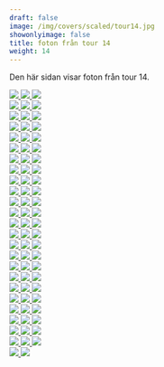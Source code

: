 ```yaml
---  
draft: false  
image: /img/covers/scaled/tour14.jpg  
showonlyimage: false  
title: foton från tour 14  
weight: 14  
---
```


Den här sidan visar foton från tour 14.

<div class="col-md-8"> <div class="row">  
<a href="/img/tour14/scaled/001.JPG" data-toggle="lightbox"         data-gallery="example-gallery" class="col-sm-4">
<img src="/img/tour14/thumbs/001.JPG" class="img-fluid"> </a>  
<a href="/img/tour14/scaled/002.JPG" data-toggle="lightbox"         data-gallery="example-gallery" class="col-sm-4">
<img src="/img/tour14/thumbs/002.JPG" class="img-fluid"> </a>  
<a href="/img/tour14/scaled/003.JPG" data-toggle="lightbox"         data-gallery="example-gallery" class="col-sm-4">
<img src="/img/tour14/thumbs/003.JPG" class="img-fluid"> </a> </div>
<div class="row">  
<a href="/img/tour14/scaled/004.JPG" data-toggle="lightbox"         data-gallery="example-gallery" class="col-sm-4">
<img src="/img/tour14/thumbs/004.JPG" class="img-fluid"> </a>  
<a href="/img/tour14/scaled/005.JPG" data-toggle="lightbox"         data-gallery="example-gallery" class="col-sm-4">
<img src="/img/tour14/thumbs/005.JPG" class="img-fluid"> </a>  
<a href="/img/tour14/scaled/006.JPG" data-toggle="lightbox"         data-gallery="example-gallery" class="col-sm-4">
<img src="/img/tour14/thumbs/006.JPG" class="img-fluid"> </a> </div>
<div class="row">  
<a href="/img/tour14/scaled/007.JPG" data-toggle="lightbox"         data-gallery="example-gallery" class="col-sm-4">
<img src="/img/tour14/thumbs/007.JPG" class="img-fluid"> </a>  
<a href="/img/tour14/scaled/008.JPG" data-toggle="lightbox"         data-gallery="example-gallery" class="col-sm-4">
<img src="/img/tour14/thumbs/008.JPG" class="img-fluid"> </a>  
<a href="/img/tour14/scaled/009.JPG" data-toggle="lightbox"         data-gallery="example-gallery" class="col-sm-4">
<img src="/img/tour14/thumbs/009.JPG" class="img-fluid"> </a> </div>
<div class="row">  
<a href="/img/tour14/scaled/010.JPG" data-toggle="lightbox"         data-gallery="example-gallery" class="col-sm-4">
<img src="/img/tour14/thumbs/010.JPG" class="img-fluid"> </a>  
<a href="/img/tour14/scaled/011.JPG" data-toggle="lightbox"         data-gallery="example-gallery" class="col-sm-4">
<img src="/img/tour14/thumbs/011.JPG" class="img-fluid"> </a>  
<a href="/img/tour14/scaled/012.JPG" data-toggle="lightbox"         data-gallery="example-gallery" class="col-sm-4">
<img src="/img/tour14/thumbs/012.JPG" class="img-fluid"> </a> </div>
<div class="row">  
<a href="/img/tour14/scaled/013.JPG" data-toggle="lightbox"         data-gallery="example-gallery" class="col-sm-4">
<img src="/img/tour14/thumbs/013.JPG" class="img-fluid"> </a>  
<a href="/img/tour14/scaled/014.JPG" data-toggle="lightbox"         data-gallery="example-gallery" class="col-sm-4">
<img src="/img/tour14/thumbs/014.JPG" class="img-fluid"> </a>  
<a href="/img/tour14/scaled/015.JPG" data-toggle="lightbox"         data-gallery="example-gallery" class="col-sm-4">
<img src="/img/tour14/thumbs/015.JPG" class="img-fluid"> </a> </div>
<div class="row">  
<a href="/img/tour14/scaled/016.JPG" data-toggle="lightbox"         data-gallery="example-gallery" class="col-sm-4">
<img src="/img/tour14/thumbs/016.JPG" class="img-fluid"> </a>  
<a href="/img/tour14/scaled/017.JPG" data-toggle="lightbox"         data-gallery="example-gallery" class="col-sm-4">
<img src="/img/tour14/thumbs/017.JPG" class="img-fluid"> </a>  
<a href="/img/tour14/scaled/018.JPG" data-toggle="lightbox"         data-gallery="example-gallery" class="col-sm-4">
<img src="/img/tour14/thumbs/018.JPG" class="img-fluid"> </a> </div>
<div class="row">  
<a href="/img/tour14/scaled/019.JPG" data-toggle="lightbox"         data-gallery="example-gallery" class="col-sm-4">
<img src="/img/tour14/thumbs/019.JPG" class="img-fluid"> </a>  
<a href="/img/tour14/scaled/020.JPG" data-toggle="lightbox"         data-gallery="example-gallery" class="col-sm-4">
<img src="/img/tour14/thumbs/020.JPG" class="img-fluid"> </a>  
<a href="/img/tour14/scaled/021.JPG" data-toggle="lightbox"         data-gallery="example-gallery" class="col-sm-4">
<img src="/img/tour14/thumbs/021.JPG" class="img-fluid"> </a> </div>
<div class="row">  
<a href="/img/tour14/scaled/022.JPG" data-toggle="lightbox"         data-gallery="example-gallery" class="col-sm-4">
<img src="/img/tour14/thumbs/022.JPG" class="img-fluid"> </a>  
<a href="/img/tour14/scaled/023.JPG" data-toggle="lightbox"         data-gallery="example-gallery" class="col-sm-4">
<img src="/img/tour14/thumbs/023.JPG" class="img-fluid"> </a>  
<a href="/img/tour14/scaled/024.JPG" data-toggle="lightbox"         data-gallery="example-gallery" class="col-sm-4">
<img src="/img/tour14/thumbs/024.JPG" class="img-fluid"> </a> </div>
<div class="row">  
<a href="/img/tour14/scaled/025.JPG" data-toggle="lightbox"         data-gallery="example-gallery" class="col-sm-4">
<img src="/img/tour14/thumbs/025.JPG" class="img-fluid"> </a>  
<a href="/img/tour14/scaled/026.JPG" data-toggle="lightbox"         data-gallery="example-gallery" class="col-sm-4">
<img src="/img/tour14/thumbs/026.JPG" class="img-fluid"> </a>  
<a href="/img/tour14/scaled/027.JPG" data-toggle="lightbox"         data-gallery="example-gallery" class="col-sm-4">
<img src="/img/tour14/thumbs/027.JPG" class="img-fluid"> </a> </div>
<div class="row">  
<a href="/img/tour14/scaled/028.JPG" data-toggle="lightbox"         data-gallery="example-gallery" class="col-sm-4">
<img src="/img/tour14/thumbs/028.JPG" class="img-fluid"> </a>  
<a href="/img/tour14/scaled/029.JPG" data-toggle="lightbox"         data-gallery="example-gallery" class="col-sm-4">
<img src="/img/tour14/thumbs/029.JPG" class="img-fluid"> </a>  
<a href="/img/tour14/scaled/030.JPG" data-toggle="lightbox"         data-gallery="example-gallery" class="col-sm-4">
<img src="/img/tour14/thumbs/030.JPG" class="img-fluid"> </a> </div>
<div class="row">  
<a href="/img/tour14/scaled/031.JPG" data-toggle="lightbox"         data-gallery="example-gallery" class="col-sm-4">
<img src="/img/tour14/thumbs/031.JPG" class="img-fluid"> </a>  
<a href="/img/tour14/scaled/032.JPG" data-toggle="lightbox"         data-gallery="example-gallery" class="col-sm-4">
<img src="/img/tour14/thumbs/032.JPG" class="img-fluid"> </a>  
<a href="/img/tour14/scaled/033.JPG" data-toggle="lightbox"         data-gallery="example-gallery" class="col-sm-4">
<img src="/img/tour14/thumbs/033.JPG" class="img-fluid"> </a> </div>
<div class="row">  
<a href="/img/tour14/scaled/034.JPG" data-toggle="lightbox"         data-gallery="example-gallery" class="col-sm-4">
<img src="/img/tour14/thumbs/034.JPG" class="img-fluid"> </a>  
<a href="/img/tour14/scaled/035.JPG" data-toggle="lightbox"         data-gallery="example-gallery" class="col-sm-4">
<img src="/img/tour14/thumbs/035.JPG" class="img-fluid"> </a>  
<a href="/img/tour14/scaled/036.JPG" data-toggle="lightbox"         data-gallery="example-gallery" class="col-sm-4">
<img src="/img/tour14/thumbs/036.JPG" class="img-fluid"> </a> </div>
<div class="row">  
<a href="/img/tour14/scaled/037.JPG" data-toggle="lightbox"         data-gallery="example-gallery" class="col-sm-4">
<img src="/img/tour14/thumbs/037.JPG" class="img-fluid"> </a>  
<a href="/img/tour14/scaled/038.JPG" data-toggle="lightbox"         data-gallery="example-gallery" class="col-sm-4">
<img src="/img/tour14/thumbs/038.JPG" class="img-fluid"> </a>  
<a href="/img/tour14/scaled/039.JPG" data-toggle="lightbox"         data-gallery="example-gallery" class="col-sm-4">
<img src="/img/tour14/thumbs/039.JPG" class="img-fluid"> </a> </div>
<div class="row">  
<a href="/img/tour14/scaled/040.JPG" data-toggle="lightbox"         data-gallery="example-gallery" class="col-sm-4">
<img src="/img/tour14/thumbs/040.JPG" class="img-fluid"> </a>  
<a href="/img/tour14/scaled/041.JPG" data-toggle="lightbox"         data-gallery="example-gallery" class="col-sm-4">
<img src="/img/tour14/thumbs/041.JPG" class="img-fluid"> </a>  
<a href="/img/tour14/scaled/042.JPG" data-toggle="lightbox"         data-gallery="example-gallery" class="col-sm-4">
<img src="/img/tour14/thumbs/042.JPG" class="img-fluid"> </a> </div>
<div class="row">  
<a href="/img/tour14/scaled/043.JPG" data-toggle="lightbox"         data-gallery="example-gallery" class="col-sm-4">
<img src="/img/tour14/thumbs/043.JPG" class="img-fluid"> </a>  
<a href="/img/tour14/scaled/044.JPG" data-toggle="lightbox"         data-gallery="example-gallery" class="col-sm-4">
<img src="/img/tour14/thumbs/044.JPG" class="img-fluid"> </a>  
<a href="/img/tour14/scaled/045.JPG" data-toggle="lightbox"         data-gallery="example-gallery" class="col-sm-4">
<img src="/img/tour14/thumbs/045.JPG" class="img-fluid"> </a> </div>
<div class="row">  
<a href="/img/tour14/scaled/046.JPG" data-toggle="lightbox"         data-gallery="example-gallery" class="col-sm-4">
<img src="/img/tour14/thumbs/046.JPG" class="img-fluid"> </a>  
<a href="/img/tour14/scaled/047.JPG" data-toggle="lightbox"         data-gallery="example-gallery" class="col-sm-4">
<img src="/img/tour14/thumbs/047.JPG" class="img-fluid"> </a>  
<a href="/img/tour14/scaled/048.JPG" data-toggle="lightbox"         data-gallery="example-gallery" class="col-sm-4">
<img src="/img/tour14/thumbs/048.JPG" class="img-fluid"> </a> </div>
<div class="row">  
<a href="/img/tour14/scaled/049.JPG" data-toggle="lightbox"         data-gallery="example-gallery" class="col-sm-4">
<img src="/img/tour14/thumbs/049.JPG" class="img-fluid"> </a>  
<a href="/img/tour14/scaled/050.JPG" data-toggle="lightbox"         data-gallery="example-gallery" class="col-sm-4">
<img src="/img/tour14/thumbs/050.JPG" class="img-fluid"> </a>  
<a href="/img/tour14/scaled/051.JPG" data-toggle="lightbox"         data-gallery="example-gallery" class="col-sm-4">
<img src="/img/tour14/thumbs/051.JPG" class="img-fluid"> </a> </div>
<div class="row">  
<a href="/img/tour14/scaled/052.JPG" data-toggle="lightbox"         data-gallery="example-gallery" class="col-sm-4">
<img src="/img/tour14/thumbs/052.JPG" class="img-fluid"> </a>  
<a href="/img/tour14/scaled/053.JPG" data-toggle="lightbox"         data-gallery="example-gallery" class="col-sm-4">
<img src="/img/tour14/thumbs/053.JPG" class="img-fluid"> </a>  
<a href="/img/tour14/scaled/054.JPG" data-toggle="lightbox"         data-gallery="example-gallery" class="col-sm-4">
<img src="/img/tour14/thumbs/054.JPG" class="img-fluid"> </a> </div>
<div class="row">  
<a href="/img/tour14/scaled/055.JPG" data-toggle="lightbox"         data-gallery="example-gallery" class="col-sm-4">
<img src="/img/tour14/thumbs/055.JPG" class="img-fluid"> </a>  
<a href="/img/tour14/scaled/056.JPG" data-toggle="lightbox"         data-gallery="example-gallery" class="col-sm-4">
<img src="/img/tour14/thumbs/056.JPG" class="img-fluid"> </a>  
<a href="/img/tour14/scaled/057.JPG" data-toggle="lightbox"         data-gallery="example-gallery" class="col-sm-4">
<img src="/img/tour14/thumbs/057.JPG" class="img-fluid"> </a> </div>
<div class="row">  
<a href="/img/tour14/scaled/058.JPG" data-toggle="lightbox"         data-gallery="example-gallery" class="col-sm-4">
<img src="/img/tour14/thumbs/058.JPG" class="img-fluid"> </a>  
<a href="/img/tour14/scaled/059.JPG" data-toggle="lightbox"         data-gallery="example-gallery" class="col-sm-4">
<img src="/img/tour14/thumbs/059.JPG" class="img-fluid"> </a>  
<a href="/img/tour14/scaled/060.JPG" data-toggle="lightbox"         data-gallery="example-gallery" class="col-sm-4">
<img src="/img/tour14/thumbs/060.JPG" class="img-fluid"> </a> </div>
<div class="row">  
<a href="/img/tour14/scaled/061.JPG" data-toggle="lightbox"         data-gallery="example-gallery" class="col-sm-4">
<img src="/img/tour14/thumbs/061.JPG" class="img-fluid"> </a>  
<a href="/img/tour14/scaled/062.JPG" data-toggle="lightbox"         data-gallery="example-gallery" class="col-sm-4">
<img src="/img/tour14/thumbs/062.JPG" class="img-fluid"> </a>  
<a href="/img/tour14/scaled/063.JPG" data-toggle="lightbox"         data-gallery="example-gallery" class="col-sm-4">
<img src="/img/tour14/thumbs/063.JPG" class="img-fluid"> </a> </div>
<div class="row">  
<a href="/img/tour14/scaled/064.JPG" data-toggle="lightbox"         data-gallery="example-gallery" class="col-sm-4">
<img src="/img/tour14/thumbs/064.JPG" class="img-fluid"> </a>  
<a href="/img/tour14/scaled/065.JPG" data-toggle="lightbox"         data-gallery="example-gallery" class="col-sm-4">
<img src="/img/tour14/thumbs/065.JPG" class="img-fluid"> </a>  
<a href="/img/tour14/scaled/066.JPG" data-toggle="lightbox"         data-gallery="example-gallery" class="col-sm-4">
<img src="/img/tour14/thumbs/066.JPG" class="img-fluid"> </a> </div>
<div class="row">  
<a href="/img/tour14/scaled/067.JPG" data-toggle="lightbox"         data-gallery="example-gallery" class="col-sm-4">
<img src="/img/tour14/thumbs/067.JPG" class="img-fluid"> </a>  
<a href="/img/tour14/scaled/068.JPG" data-toggle="lightbox"         data-gallery="example-gallery" class="col-sm-4">
<img src="/img/tour14/thumbs/068.JPG" class="img-fluid"> </a>  
<a href="/img/tour14/scaled/069.JPG" data-toggle="lightbox"         data-gallery="example-gallery" class="col-sm-4">
<img src="/img/tour14/thumbs/069.JPG" class="img-fluid"> </a> </div>
<div class="row">  
<a href="/img/tour14/scaled/070.JPG" data-toggle="lightbox"         data-gallery="example-gallery" class="col-sm-4">
<img src="/img/tour14/thumbs/070.JPG" class="img-fluid"> </a>  
<a href="/img/tour14/scaled/071.JPG" data-toggle="lightbox"         data-gallery="example-gallery" class="col-sm-4">
<img src="/img/tour14/thumbs/071.JPG" class="img-fluid"> </a>  
<a href="/img/tour14/scaled/072.JPG" data-toggle="lightbox"         data-gallery="example-gallery" class="col-sm-4">
<img src="/img/tour14/thumbs/072.JPG" class="img-fluid"> </a> </div>
<div class="row">  
<a href="/img/tour14/scaled/073.JPG" data-toggle="lightbox"         data-gallery="example-gallery" class="col-sm-4">
<img src="/img/tour14/thumbs/073.JPG" class="img-fluid"> </a>  
<a href="/img/tour14/scaled/074.JPG" data-toggle="lightbox"         data-gallery="example-gallery" class="col-sm-4">
<img src="/img/tour14/thumbs/074.JPG" class="img-fluid"> </a> </div>
</div>
